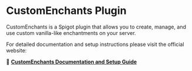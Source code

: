 # CustomEnchants Plugin

CustomEnchants is a Spigot plugin that allows you to create, manage, and use custom vanilla-like enchantments on your
server.

For detailed documentation and setup instructions please visit the official website:

🔗 **[CustomEnchants Documentation and Setup Guide](https://timonc.be/custom_enchants/home)**